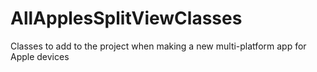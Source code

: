 # AllApplesSplitViewClasses
Classes to add to the project when making a new multi-platform app for Apple devices
